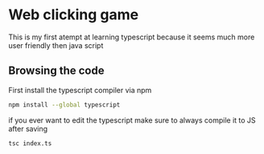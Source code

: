 # Web clicking game

This is my first atempt at learning typescript because it seems much more user friendly then java script

## Browsing the code

First install the typescript compiler via npm

```bash
npm install --global typescript
```

if you ever want to edit the typescript make sure to always compile it to JS after saving
```bash
tsc index.ts
```
